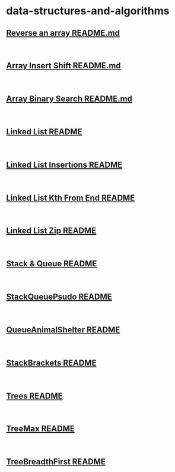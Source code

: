 # data-structures-and-algorithms

## [Reverse an array README.md](./ReverseAnArray/README.md)

<br>

## [Array Insert Shift README.md](./ArrayInsertShift/README.md)

<br>

## [Array Binary Search README.md](./ArrayBinarySearch/README.md)

<br>

## [Linked List README](./LinkedList/linked-list/README.md)

<br>

## [Linked List Insertions README](./LinkedList/linked-list/LinkedListInsertionsREADME.md)

<br>

## [Linked List Kth From End README](./LinkedList/linked-list/LinkedListKthREADME.md)

<br>

## [Linked List Zip README](./LinkedList/linked-list/LinkedListZipREADME.md)

<br>

## [Stack & Queue README](./StackAndQueue/README.md)

<br>

## [StackQueuePsudo README](./StackQueuePseudo/README.md)

<br>

## [QueueAnimalShelter README](./QueueAnimalShelter/README.md)

<br>

## [StackBrackets README](./StackBrackets/README.md)

<br>

## [Trees README](./Trees/README.md)

<br>

## [TreeMax README](./TreeMax/README.md)

<br>

## [TreeBreadthFirst README](./TreeBreadthFirst/README.md)